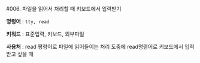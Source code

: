 #006. 파일을 읽어서 처리할 때 키보드에서 입력받기

**명령어** : `tty, read`

**키워드** : 표준입력, 키보드, 외부파일

**사용처** : read 평령어로 파일에 읽어들이는 처리 도중에 read명령어로 키보드에서 입력받고 싶을 때



